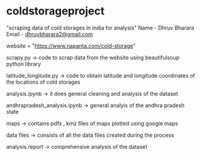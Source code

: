 # coldstorageproject
"scraping data of cold storages in india for analysis"
Name - Dhruv Bharara
Email - dhruvbharara2@gmail.com


website  = "https://www.napanta.com/cold-storage"

scrapy.py -> code to scrap data from the website using beautifulsoup python library

latitude_longitude.py -> code to obtain latitude and longitude coordinates of the locations of cold storages

analysis.ipynb -> it does general cleaning and analysis of the dataset 

andhrapradesh_analysis.ipynb -> general analyis of the andhra pradesh state

maps -> contains pdfs , kmz files of maps plotted using google maps

data files -> consists of all the data files created during the process

analysis.report -> comprehensive analysis of the dataset


